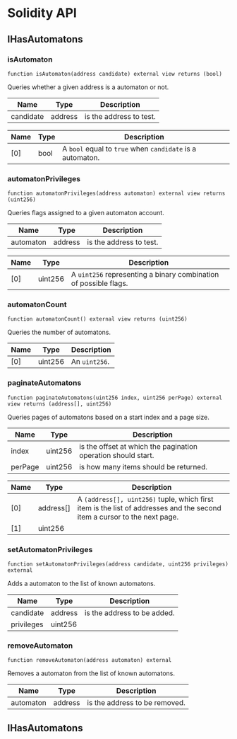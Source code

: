 # Solidity API

## IHasAutomatons

### isAutomaton

```solidity
function isAutomaton(address candidate) external view returns (bool)
```

Queries whether a given address is a automaton or not.

| Name | Type | Description |
| ---- | ---- | ----------- |
| candidate | address | is the address to test. |

| Name | Type | Description |
| ---- | ---- | ----------- |
| [0] | bool | A `bool` equal to `true` when `candidate` is a automaton. |

### automatonPrivileges

```solidity
function automatonPrivileges(address automaton) external view returns (uint256)
```

Queries flags assigned to a given automaton account.

| Name | Type | Description |
| ---- | ---- | ----------- |
| automaton | address | is the address to test. |

| Name | Type | Description |
| ---- | ---- | ----------- |
| [0] | uint256 | A `uint256` representing a binary combination of possible flags. |

### automatonCount

```solidity
function automatonCount() external view returns (uint256)
```

Queries the number of automatons.

| Name | Type | Description |
| ---- | ---- | ----------- |
| [0] | uint256 | An `uint256`. |

### paginateAutomatons

```solidity
function paginateAutomatons(uint256 index, uint256 perPage) external view returns (address[], uint256)
```

Queries pages of automatons based on a start index and a page size.

| Name | Type | Description |
| ---- | ---- | ----------- |
| index | uint256 | is the offset at which the pagination operation should start. |
| perPage | uint256 | is how many items should be returned. |

| Name | Type | Description |
| ---- | ---- | ----------- |
| [0] | address[] | A `(address[], uint256)` tuple, which first item is the list of addresses and the second item a cursor to the next page. |
| [1] | uint256 |  |

### setAutomatonPrivileges

```solidity
function setAutomatonPrivileges(address candidate, uint256 privileges) external
```

Adds a automaton to the list of known automatons.

| Name | Type | Description |
| ---- | ---- | ----------- |
| candidate | address | is the address to be added. |
| privileges | uint256 |  |

### removeAutomaton

```solidity
function removeAutomaton(address automaton) external
```

Removes a automaton from the list of known automatons.

| Name | Type | Description |
| ---- | ---- | ----------- |
| automaton | address | is the address to be removed. |

## IHasAutomatons

